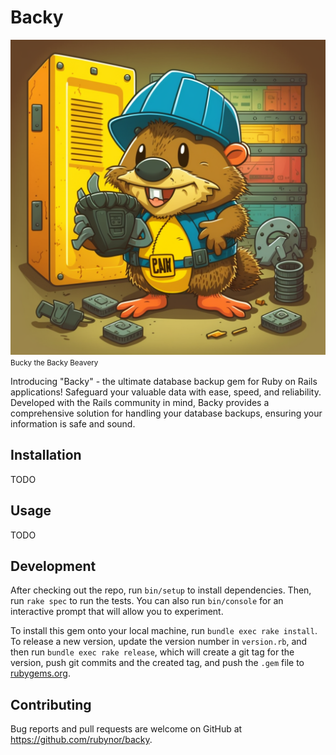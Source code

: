 # Backy
![bucky.png](bucky.png)
<small>Bucky the Backy Beavery</small>

Introducing "Backy" - the ultimate database backup gem for Ruby on Rails applications! Safeguard your valuable data with ease, speed, and reliability. Developed with the Rails community in mind, Backy provides a comprehensive solution for handling your database backups, ensuring your information is safe and sound.

## Installation

TODO

## Usage

TODO

## Development

After checking out the repo, run `bin/setup` to install dependencies. Then, run `rake spec` to run the tests. You can also run `bin/console` for an interactive prompt that will allow you to experiment.

To install this gem onto your local machine, run `bundle exec rake install`. To release a new version, update the version number in `version.rb`, and then run `bundle exec rake release`, which will create a git tag for the version, push git commits and the created tag, and push the `.gem` file to [rubygems.org](https://rubygems.org).

## Contributing

Bug reports and pull requests are welcome on GitHub at https://github.com/rubynor/backy.
